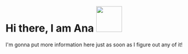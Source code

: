 # Hi there, I am Ana <img src="https://public.anana.dev/ana.png" width="70" height="70" />

I'm gonna put more information here just as soon as I figure out any of it!
